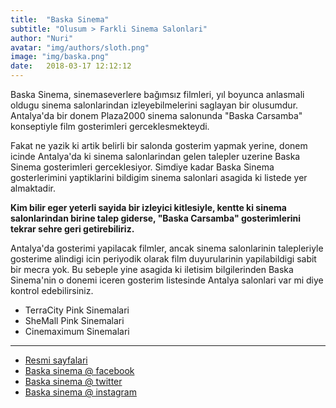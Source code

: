 ```yaml
---
title:  "Baska Sinema"
subtitle: "Olusum > Farkli Sinema Salonlari"
author: "Nuri"
avatar: "img/authors/sloth.png"
image: "img/baska.png"
date:   2018-03-17 12:12:12
---
```


Baska Sinema, sinemaseverlere bağımsız filmleri, yıl boyunca anlasmali oldugu sinema salonlarindan izleyebilmelerini saglayan bir olusumdur. Antalya'da bir donem Plaza2000 sinema salonunda "Baska Carsamba"  konseptiyle film gosterimleri gerceklesmekteydi. 

Fakat ne yazik ki artik belirli bir salonda gosterim yapmak yerine, donem icinde Antalya'da ki sinema salonlarindan gelen talepler uzerine Baska Sinema gosterimleri gerceklesiyor. Simdiye kadar Baska Sinema gosterlerimini yaptiklarini bildigim sinema salonlari asagida ki listede yer almaktadir. 

**Kim bilir eger yeterli sayida bir izleyici kitlesiyle, kentte ki sinema salonlarindan birine talep giderse, "Baska Carsamba" gosterimlerini tekrar sehre geri getirebiliriz.**

Antalya'da gosterimi yapilacak filmler, ancak sinema salonlarinin talepleriyle gosterime alindigi icin periyodik olarak film duyurularinin yapilabildigi sabit bir mecra yok. Bu sebeple yine asagida ki iletisim bilgilerinden Baska Sinema'nin o donemi iceren gosterim listesinde Antalya salonlari var mi diye kontrol edebilirsiniz.
  
- TerraCity Pink Sinemalari
- SheMall Pink Sinemalari
- Cinemaximum Sinemalari

--- 
- [Resmi sayfalari](http://www.baskasinema.com/)
- [Baska sinema @ facebook](https://www.facebook.com/baskasinema)
- [Baska sinema @ twitter](https://twitter.com/Baska_Sinema)
- [Baska sinema @ instagram](https://www.instagram.com/baskasinema/)
